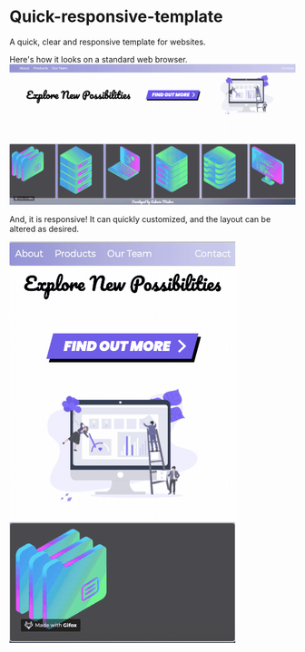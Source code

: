 # Quick-responsive-template
A quick, clear and responsive template for websites. 


Here's how it looks on a standard web browser.
<img src = "./img/web-gif.gif"> 


And, it is responsive! It can quickly customized, and the layout can be altered as desired. 

<img src = "./img/responsive-gif.gif">
